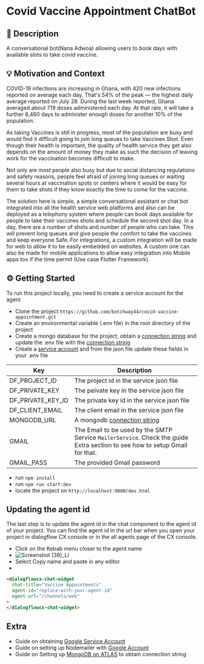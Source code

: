 # Covid Vaccine Appointment ChatBot

<!--- Replace <OWNER> with your Github Username and <REPOSITORY> with the name of your repository. -->
<!--- You can find both of these in the url bar when you open your repository in github. -->

## 📙 Description

A conversational bot(Nana Adwoa) allowing users to book days with available slots to take covid vaccine.

## 💡 Motivation and Context

<!--- Describe your app in one or two sentences -->

COVID-19 infections are increasing in Ghana, with 420 new infections reported on average each day. That's 54% of the peak — the highest daily average reported on July 28. During the last week reported, Ghana averaged about 719 doses administered each day. At that rate, it will take a further 8,460 days to administer enough doses for another 10% of the population.

As taking Vaccines is still in progress, most of the population are busy and would find it difficult going to join long queues to take Vaccines Shot. Even though their health is important, the quality of health service they get also depends on the amount of money they make as such the decision of leaving work for the vaccination becomes difficult to make.

Not only are most people also busy but due to social distancing regulations and safety reasons, people feel afraid of joining long queues or waiting several hours at vaccination spots or centers where it would be easy for them to take shots if they know exactly the time to come for the vaccine.

The solution here is simple, a simple conversational assistant or chat bot integrated into all the health service web platforms and also can be deployed as a telephony system where people can book days available for people to take their vaccines shots and schedule the second shot day. In a day, there are a number of shots and number of people who can take. This will prevent long queues and give people the comfort to take the vaccines and keep everyone Safe.
For integrations, a custom integration will be made for web to allow it to be easily embedded on websites. A custom one can also be made for mobile applications to allow easy integration into Mobile apps too if the time permit (Use case Flutter Framework).

## ⚙️ Getting Started

To run this project locally, you need to create a service account for the agent

- Clone the project `https://github.com/botchway44/covid-vaccine-appointment.git`
- Create an environmental variable (.env file) in the root directory of the project
- Create a mongo database for the project, obtain a [connection string](https://docs.mongodb.com/manual/reference/connection-string/) and update the .env file with the [connection string](https://docs.mongodb.com/manual/reference/connection-string)
- Create a [service account](https://cloud.google.com/dialogflow/cx/docs/quick/setup) and from the json file update these fields in your .env file

| Key               | Description                                                                                                                 |
| ----------------- | --------------------------------------------------------------------------------------------------------------------------- |
| DF_PROJECT_ID     | The project id in the service json file                                                                                     |
| DF_PRIVATE_KEY    | The peivate key in the service json file                                                                                    |
| DF_PRIVATE_KEY_ID | The private key id in the service json file                                                                                 |
| DF_CLIENT_EMAIL   | The client email in the service json file                                                                                   |
| MONGODB_URL       | A mongodb [connection string](https://cloud.google.com/dialogflow/cx/docs/quick/setup)                                      |
| GMAIL             | The Email to be used by the SMTP Service `MailerService`. Check the guide Extra section to see how to setup Gmail for that. |
| GMAIL_PASS        | The provided Gmail password                                                                                                 |

- run `npm install`
- run `npm run start:dev`
- locate the project on `http://localhost:9000/dev.html`

## Updating the agent id

The last step is to update the agent id in the chat component to the agent id of your project. You can find the agent id in the url bar when you open your project in dialogflow CX console or in the all agents page of the CX console.

- Click on the Kebab menu closer to the agent name
- ![Screenshot (38)_LI](https://user-images.githubusercontent.com/16451643/131257205-99a32bc3-4cba-4bea-bc75-c0cb72051882.jpg)
- Select Copy name and paste in any editor
- 

```html
<dialogflowcx-chat-widget
  chat-title="Vaccine Appointments"
  agent-id="replace-with-your-agent-id"
  agent-url="/channels/web"
>
</dialogflowcx-chat-widget>
```

## Extra

- Guide on obtaining [Google Service Account](https://cloud.google.com/dialogflow/cx/docs/quick/setup)
- Guide on setting up Nodemailer with [Google Account](https://mailtrap.io/blog/nodemailer-gmail/)
- Guide on Setting up [MongoDB on ATLAS](https://studio3t.com/knowledge-base/articles/mongodb-atlas-tutorial/) to obtain connection string
